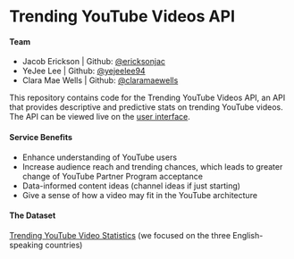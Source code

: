 # Trending YouTube Videos API

#### Team
- Jacob Erickson | Github: [@ericksonjac](https://github.ccs.neu.edu/ericksonjac)
- YeJee Lee | Github: [@yejeelee94](https://github.ccs.neu.edu/yejeelee94)
- Clara Mae Wells | Github: [@claramaewells](https://github.ccs.neu.edu/claramaewells)

This repository contains code for the Trending YouTube Videos API, an API that provides descriptive and predictive stats on trending YouTube videos. The API can be viewed live on the [user interface](https://trending-yt.herokuapp.com/).

#### Service Benefits
- Enhance understanding of YouTube users
- Increase audience reach and trending chances, which leads to greater change of YouTube Partner Program acceptance
- Data-informed content ideas (channel ideas if just starting)
- Give a sense of how a video may fit in the YouTube architecture

#### The Dataset
[Trending YouTube Video Statistics](https://www.kaggle.com/datasnaek/youtube-new) (we focused on the three English-speaking countries)



